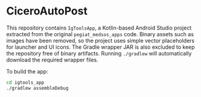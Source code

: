 # CiceroAutoPost

This repository contains `IgToolsApp`, a Kotlin-based Android Studio project extracted from the original `pegiat_medsos_apps` code.
Binary assets such as images have been removed, so the project uses simple vector placeholders for launcher and UI icons.
The Gradle wrapper JAR is also excluded to keep the repository free of binary
artifacts. Running `./gradlew` will automatically download the required
wrapper files.

To build the app:

```bash
cd igtools_app
./gradlew assembleDebug
```
